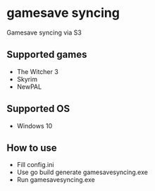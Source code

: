 # gamesave syncing

Gamesave syncing via S3

## Supported games

* The Witcher 3
* Skyrim
* NewPAL

## Supported OS

* Windows 10

## How to use

* Fill config.ini
* Use go build generate gamesavesyncing.exe
* Run gamesavesyncing.exe
